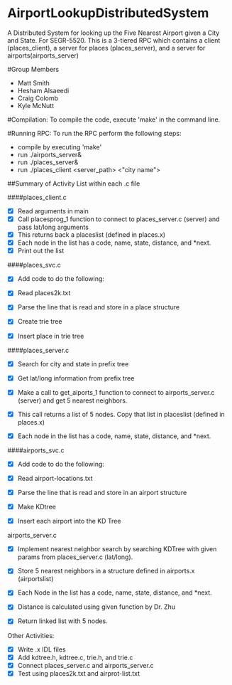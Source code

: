 ﻿# AirportLookupDistributedSystem
A Distributed System for looking up the Five Nearest Airport given a City and State. For SEGR-5520.
This is a 3-tiered RPC which contains a client (places_client), a server for places (places_server), 
and a server for airports(airports_server)

#Group Members
- Matt Smith
- Hesham Alsaeedi
- Craig Colomb
- Kyle McNutt

#Compilation:
To compile the code, execute 'make' in the command line.

#Running RPC:
To run the RPC perform the following steps:
- compile by executing 'make'
- run ./airports_server&
- run ./places_server&
- run ./places_client <server_path> <"city name"> <state>


##Summary of Activity List within each .c file

####places_client.c

- [x] Read arguments in main
- [x] Call placesprog_1 function to connect to places_server.c (server) and pass lat/long arguments
- [x] This returns back a placeslist (defined in places.x)
- [x] Each node in the list has a code, name, state, distance, and *next.
- [x] Print out the list

####places_svc.c

- [x] Add code to do the following:
- [x] Read places2k.txt
- [x] Parse the line that is read and store in a place structure
- [x] Create trie tree
- [x] Insert place in trie tree

 
####places_server.c

- [x] Search for city and state in prefix tree
- [x] Get lat/long information from prefix tree
- [x] Make a call to get_aiports_1 function to connect to airports_server.c (server) and get 5 nearest neighbors. 
- [x] This call returns a list of 5 nodes. Copy that list in placeslist (defined in places.x)
- [x] Each node in the list has a code, name, state, distance, and *next.

 
####airports_svc.c

- [x] Add code to do the following:
- [x] Read airport-locations.txt
- [x] Parse the line that is read and store in an airport structure
- [x] Make KDtree
- [x] Insert each airport into the KD Tree

 
airports_server.c

- [x] Implement nearest neighbor search by searching KDTree with given params from places_server.c (lat/long).
- [x] Store 5 nearest neighbors in a structure defined in airports.x (airportslist)
- [x] Each Node in the list has a code, name, state, distance, and *next.
- [x] Distance is calculated using given function by Dr. Zhu
- [x] Return linked list with 5 nodes.


Other Activities:

- [x] Write .x IDL files
- [x] Add kdtree.h, kdtree.c, trie.h, and trie.c
- [x] Connect places_server.c and airports_server.c
- [x] Test using places2k.txt and airprot-list.txt
